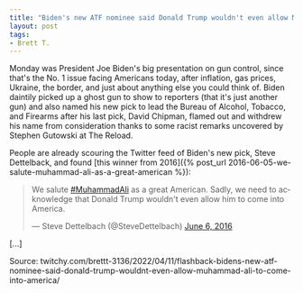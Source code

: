 ```yaml
---
title: "Biden's new ATF nominee said Donald Trump wouldn't even allow Muhammad Ali 'to come into America'"
layout: post
tags:
- Brett T.
---
```


Monday was President Joe Biden's big presentation on gun control, since that's the No. 1 issue facing Americans today, after inflation, gas prices, Ukraine, the border, and just about anything else you could think of. Biden daintily picked up a ghost gun to show to reporters (that it's just another gun) and also named his new pick to lead the Bureau of Alcohol, Tobacco, and Firearms after his last pick, David Chipman, flamed out and withdrew his name from consideration thanks to some racist remarks uncovered by Stephen Gutowski at The Reload.

People are already scouring the Twitter feed of Biden's new pick, Steve Dettelback, and found [this winner from 2016]({% post_url 2016-06-05-we-salute-muhammad-ali-as-a-great-american %}):

<blockquote class="twitter-tweet"><p lang="en" dir="ltr">We salute <a href="https://twitter.com/hashtag/MuhammadAli?src=hash&amp;ref_src=twsrc%5Etfw">#MuhammadAli</a> as a great American. Sadly, we need to acknowledge that Donald Trump wouldn't even allow him to come into America.</p>&mdash; Steve Dettelbach (@SteveDettelbach) <a href="https://twitter.com/SteveDettelbach/status/739622713724002305?ref_src=twsrc%5Etfw">June 6, 2016</a></blockquote> <script async src="https://platform.twitter.com/widgets.js" charset="utf-8"></script>

\[...\]

Source: twitchy.com/brettt-3136/2022/04/11/flashback-bidens-new-atf-nominee-said-donald-trump-wouldnt-even-allow-muhammad-ali-to-come-into-america/
